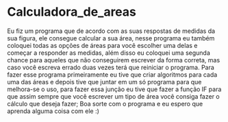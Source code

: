 # Calculadora_de_areas

Eu fiz um programa que de acordo com as suas respostas de medidas da sua figura, ele consegue calcular a sua área, nesse programa eu também coloquei todas as opções de áreas para você escolher uma delas e começar a responder as medidas, além disso eu coloquei uma segunda chance para aqueles que não conseguirem escrever da forma correta, mas caso você escreva errado duas vezes terá que reiniciar o programa. Para fazer esse programa primeiramente eu tive que criar algoritmos para cada uma das áreas e depois tive que juntar em um só programa para que melhora-se o uso, para fazer essa junção eu tive que fazer a função IF para que assim sempre que você escrever um tipo de área você consiga fazer o cálculo que deseja fazer; Boa sorte com o programa e eu espero que aprenda alguma coisa com ele :)
